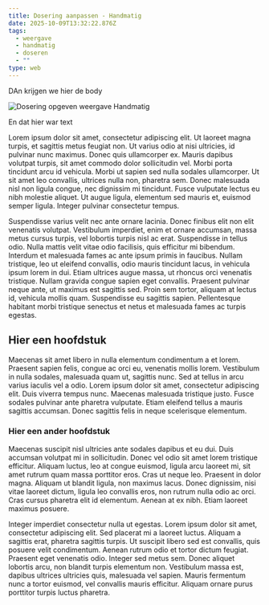 ```yaml
---
title: Dosering aanpassen - Handmatig
date: 2025-10-09T13:32:22.876Z
tags:
  - weergave
  - handmatig
  - doseren
  - ""
type: web
---
```

D﻿An krijgen we hier de body

![Dosering opgeven weergave Handmatig](/uploads/screenshot-2025-10-09-at-08-34-08-medimo-evs.png "Dosering opgeven weergave Handmatig")

E﻿n dat hier war text

Lorem ipsum dolor sit amet, consectetur adipiscing elit. Ut laoreet magna turpis, et sagittis metus feugiat non. Ut varius odio at nisi ultricies, id pulvinar nunc maximus. Donec quis ullamcorper ex. Mauris dapibus volutpat turpis, sit amet commodo dolor sollicitudin vel. Morbi porta tincidunt arcu id vehicula. Morbi ut sapien sed nulla sodales ullamcorper. Ut sit amet leo convallis, ultrices nulla non, pharetra sem. Donec malesuada nisl non ligula congue, nec dignissim mi tincidunt. Fusce vulputate lectus eu nibh molestie aliquet. Ut augue ligula, elementum sed mauris et, euismod semper ligula. Integer pulvinar consectetur tempus.

Suspendisse varius velit nec ante ornare lacinia. Donec finibus elit non elit venenatis volutpat. Vestibulum imperdiet, enim et ornare accumsan, massa metus cursus turpis, vel lobortis turpis nisl ac erat. Suspendisse in tellus odio. Nulla mattis velit vitae odio facilisis, quis efficitur mi bibendum. Interdum et malesuada fames ac ante ipsum primis in faucibus. Nullam tristique, leo ut eleifend convallis, odio mauris tincidunt lacus, in vehicula ipsum lorem in dui. Etiam ultrices augue massa, ut rhoncus orci venenatis tristique. Nullam gravida congue sapien eget convallis. Praesent pulvinar neque ante, ut maximus est sagittis sed. Proin sem tortor, aliquam at lectus id, vehicula mollis quam. Suspendisse eu sagittis sapien. Pellentesque habitant morbi tristique senectus et netus et malesuada fames ac turpis egestas.

## H﻿ier een hoofdstuk

Maecenas sit amet libero in nulla elementum condimentum a et lorem. Praesent sapien felis, congue ac orci eu, venenatis mollis lorem. Vestibulum in nulla sodales, malesuada quam ut, sagittis nunc. Sed at tellus in arcu varius iaculis vel a odio. Lorem ipsum dolor sit amet, consectetur adipiscing elit. Duis viverra tempus nunc. Maecenas malesuada tristique justo. Fusce sodales pulvinar ante pharetra vulputate. Etiam eleifend tellus a mauris sagittis accumsan. Donec sagittis felis in neque scelerisque elementum.

### H﻿ier een ander hoofdstuk

Maecenas suscipit nisl ultricies ante sodales dapibus et eu dui. Duis accumsan volutpat mi in sollicitudin. Donec vel odio sit amet lorem tristique efficitur. Aliquam luctus, leo at congue euismod, ligula arcu laoreet mi, sit amet rutrum quam massa porttitor eros. Cras ut neque leo. Praesent in dolor magna. Aliquam ut blandit ligula, non maximus lacus. Donec dignissim, nisi vitae laoreet dictum, ligula leo convallis eros, non rutrum nulla odio ac orci. Cras cursus pharetra elit id elementum. Aenean at ex nibh. Etiam laoreet maximus posuere.

Integer imperdiet consectetur nulla ut egestas. Lorem ipsum dolor sit amet, consectetur adipiscing elit. Sed placerat mi a laoreet luctus. Aliquam a sagittis erat, pharetra sagittis turpis. Ut suscipit libero sed est convallis, quis posuere velit condimentum. Aenean rutrum odio et tortor dictum feugiat. Praesent eget venenatis odio. Integer sed metus sem. Donec aliquet lobortis arcu, non blandit turpis elementum non. Vestibulum massa est, dapibus ultrices ultricies quis, malesuada vel sapien. Mauris fermentum nunc a tortor euismod, vel convallis mauris efficitur. Aliquam ornare purus porttitor turpis luctus pharetra.
